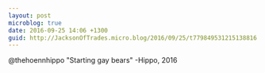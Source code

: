 ```yaml
---
layout: post
microblog: true
date: 2016-09-25 14:06 +1300
guid: http://JacksonOfTrades.micro.blog/2016/09/25/t779849531215138816.html
---
```

@thehoennhippo "Starting gay bears" -Hippo, 2016
